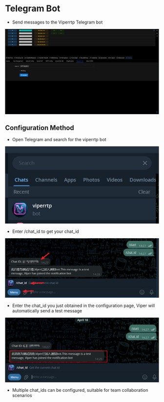 # Telegram Bot

+ Send messages to the Viperrtp Telegram bot

![img.png](webp/telegram_bot/img.png)

## Configuration Method

+ Open Telegram and search for the viperrtp bot

![img_1.png](webp/telegram_bot/img_4.png)

+ Enter /chat_id to get your chat_id

![img_2.png](webp/telegram_bot/img_2.png)

+ Enter the chat_id you just obtained in the configuration page, Viper will automatically send a test message

![img_3.png](webp/telegram_bot/img_3.png)

+ Multiple chat_ids can be configured, suitable for team collaboration scenarios
